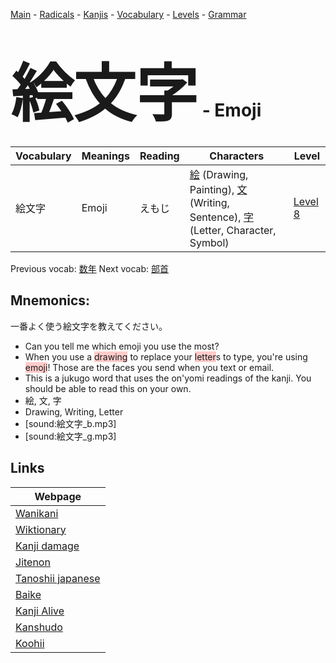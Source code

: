 <style> bigfont {font-size: 100px}</style>
[Main](../README.md) -
[Radicals](../radicals.md) -
[Kanjis](../kanjis.md) -
[Vocabulary](../vocabulary.md) -
[Levels](../levels.md) -
[Grammar](../grammar.md)
# <bigfont> 絵文字</bigfont> - Emoji 

| Vocabulary | Meanings | Reading | Characters | Level |
| --- | --- | --- | --- | --- |
| 絵文字 | Emoji | えもじ |  [絵](../kanjis/絵.md) (Drawing, Painting), [文](../kanjis/文.md) (Writing, Sentence), [字](../kanjis/字.md) (Letter, Character, Symbol) | [Level 8](../levels/wk_level8.md) |

Previous vocab: [数年](数年.md) Next vocab: [部首](部首.md) 

## Mnemonics:
一番よく使う絵文字を教えてください。
* Can you tell me which emoji you use the most?
* When you use a <span style="background-color:#ffcccb"> drawing</span> to replace your <span style="background-color:#ffcccb"> letter</span>s to type, you're using <span style="background-color:#ffcccb"> emoji</span>! Those are the faces you send when you text or email. 
* This is a jukugo word that uses the on'yomi readings of the kanji. You should be able to read this on your own.
* 絵, 文, 字
* Drawing, Writing, Letter
* [sound:絵文字_b.mp3]
* [sound:絵文字_g.mp3]


## Links 

| Webpage |
| --- |
| [Wanikani          ](https://www.wanikani.com/kanji/絵文字) |
| [Wiktionary        ](https://en.wiktionary.org/wiki/絵文字) |
| [Kanji damage      ](http://www.kanjidamage.com/kanji/search?utf8=✓&q=絵文字) |
| [Jitenon           ](https://jitenon.com/kanji/絵文字) |
| [Tanoshii japanese ](https://www.tanoshiijapanese.com/dictionary/kanji.cfm?k=絵文字) |
| [Baike             ](https://baike.baidu.com/item/絵文字) |
| [Kanji Alive       ](https://app.kanjialive.com/絵文字) |
| [Kanshudo          ](https://www.kanshudo.com/searchmn?q=絵文字) |
| [Koohii            ](https://kanji.koohii.com/study/kanji/絵文字) |
